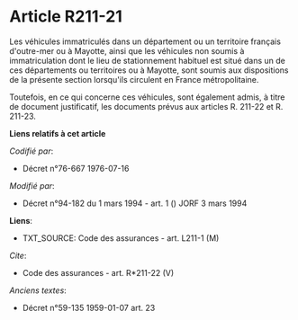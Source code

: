 # Article R211-21

Les véhicules immatriculés dans un département ou un territoire français d'outre-mer ou à Mayotte, ainsi que les véhicules
non soumis à immatriculation dont le lieu de stationnement habituel est situé dans un de ces départements ou territoires ou à
Mayotte, sont soumis aux dispositions de la présente section lorsqu'ils circulent en France métropolitaine.

Toutefois, en ce qui concerne ces véhicules, sont également admis, à titre de document justificatif, les documents prévus aux
articles R. 211-22 et R. 211-23.

**Liens relatifs à cet article**

_Codifié par_:

  - Décret n°76-667 1976-07-16

_Modifié par_:

  - Décret n°94-182 du 1 mars 1994 - art. 1 () JORF 3 mars 1994

**Liens**:

  - TXT_SOURCE: Code des assurances - art. L211-1 (M)

_Cite_:

  - Code des assurances - art. R*211-22 (V)

_Anciens textes_:

  - Décret n°59-135 1959-01-07 art. 23
